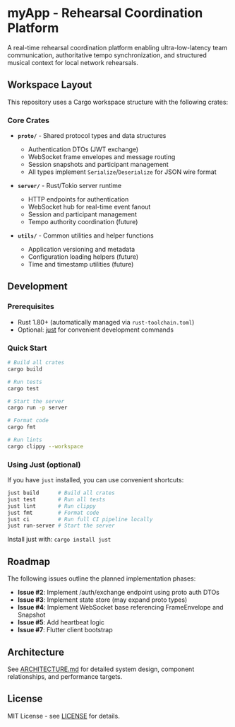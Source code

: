 # myApp - Rehearsal Coordination Platform

A real-time rehearsal coordination platform enabling ultra-low-latency team communication, authoritative tempo synchronization, and structured musical context for local network rehearsals.

## Workspace Layout

This repository uses a Cargo workspace structure with the following crates:

### Core Crates

- **`proto/`** - Shared protocol types and data structures
  - Authentication DTOs (JWT exchange)
  - WebSocket frame envelopes and message routing
  - Session snapshots and participant management
  - All types implement `Serialize`/`Deserialize` for JSON wire format

- **`server/`** - Rust/Tokio server runtime  
  - HTTP endpoints for authentication
  - WebSocket hub for real-time event fanout
  - Session and participant management
  - Tempo authority coordination (future)

- **`utils/`** - Common utilities and helper functions
  - Application versioning and metadata
  - Configuration loading helpers (future)
  - Time and timestamp utilities (future)

## Development

### Prerequisites

- Rust 1.80+ (automatically managed via `rust-toolchain.toml`)
- Optional: [just](https://github.com/casey/just) for convenient development commands

### Quick Start

```bash
# Build all crates
cargo build

# Run tests
cargo test

# Start the server
cargo run -p server

# Format code
cargo fmt

# Run lints
cargo clippy --workspace
```

### Using Just (optional)

If you have `just` installed, you can use convenient shortcuts:

```bash
just build      # Build all crates
just test       # Run all tests  
just lint       # Run clippy
just fmt        # Format code
just ci         # Run full CI pipeline locally
just run-server # Start the server
```

Install just with: `cargo install just`

## Roadmap

The following issues outline the planned implementation phases:

- **Issue #2**: Implement /auth/exchange endpoint using proto auth DTOs
- **Issue #3**: Implement state store (may expand proto types)  
- **Issue #4**: Implement WebSocket base referencing FrameEnvelope and Snapshot
- **Issue #5**: Add heartbeat logic
- **Issue #7**: Flutter client bootstrap

## Architecture

See [ARCHITECTURE.md](./ARCHITECTURE.md) for detailed system design, component relationships, and performance targets.

## License

MIT License - see [LICENSE](./LICENSE) for details.
